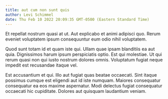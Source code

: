 ```yaml
---
title: aut cum non sunt quis
author: Levi Schimmel
date: Thu Feb 10 2022 20:09:35 GMT-0500 (Eastern Standard Time)
---
```

Et repellat nostrum quasi at ut. Aut explicabo et animi adipisci quo. Rerum eveniet voluptatem ipsum consequuntur eum odio nihil voluptatem.

 Quod sunt totam id et quam iste qui. Ullam quae ipsam blanditiis ea aut quia. Dignissimos harum ipsum perspiciatis optio. Est qui molestiae. Ut qui rerum quasi non qui iusto nostrum dolores omnis. Voluptatum fugiat neque impedit est recusandae itaque vel.

 Est accusantium et qui. Illo aut fugiat quas beatae occaecati. Sint itaque possimus cumque est eligendi aut id iste numquam. Maiores consequatur consequatur ea eos maxime aspernatur. Modi delectus fugiat consequatur occaecati hic cupiditate. Dolores aut quisquam laudantium veniam.